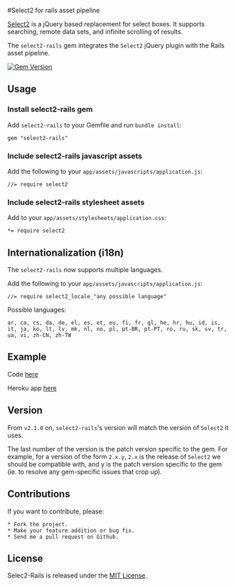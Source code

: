 #Select2 for rails asset pipeline

[Select2](https://github.com/ivaynberg/select2) is a jQuery based replacement for select boxes. It supports searching, remote data sets, and infinite scrolling of results.

The `select2-rails` gem integrates the `Select2` jQuery plugin with the Rails asset pipeline.

[![Gem Version](https://badge.fury.io/rb/select2-rails.png)](http://badge.fury.io/rb/select2-rails)

## Usage

### Install select2-rails gem

Add `select2-rails` to your Gemfile and run `bundle install`:

	gem "select2-rails"

### Include select2-rails javascript assets

Add the following to your `app/assets/javascripts/application.js`:

	//= require select2

### Include select2-rails stylesheet assets

Add to your `app/assets/stylesheets/application.css`:

	*= require select2

## Internationalization (i18n)

The `select2-rails` now supports multiple languages.

Add the following to your `app/assets/javascripts/application.js`:

	//= require select2_locale_"any possible language"

Possible languages:

	ar, ca, cs, da, de, el, es, et, eu, fi, fr, gl, he, hr, hu, id, is, it, ja, ko, lt, lv, mk, nl, no, pl, pt-BR, pt-PT, ro, ru, sk, sv, tr, ua, vi, zh-CN, zh-TW

## Example
Code [here](https://github.com/argerim/select_2_example)

Heroku app [here](http://select-2-example.herokuapp.com/)

## Version
From `v2.1.0` on, `select2-rails`'s version will match the version of `Select2` it uses.

The last number of the version is the patch version specific to the gem. For example, for a version of the form `2.x.y`, `2.x` is the release of `Select2` we should be compatible with, and y is the patch version specific to the gem (ie. to resolve any gem-specific issues that crop up).

## Contributions

If you want to contribute, please:

	* Fork the project.
	* Make your feature addition or bug fix.
	* Send me a pull request on Github.

## License

Selec2-Rails is released under the [MIT License](http://www.opensource.org/licenses/MIT).